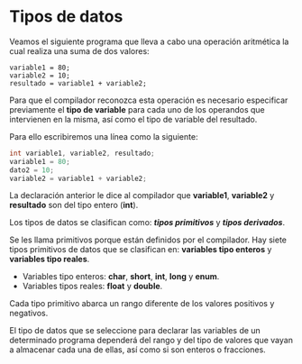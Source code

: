 
# Tipos de datos

Veamos el siguiente programa que lleva a cabo una operación aritmética la cual realiza una suma de dos valores:

	variable1 = 80;
	variable2 = 10;
	resultado = variable1 + variable2;

Para que el compilador reconozca esta operación es necesario especificar previamente el **tipo de variable** para cada uno de los operandos que intervienen en la misma, así como el tipo de variable del resultado.

Para ello escribiremos una línea como la siguiente:
```c
int variable1, variable2, resultado;
variable1 = 80;
dato2 = 10;
variable2 = variable1 + variable2;
```
La declaración anterior le dice al compilador que **variable1**, **variable2** y **resultado** son del tipo entero (**int**).

Los tipos de datos se clasifican como: ***tipos primitivos*** y ***tipos derivados***.

Se les llama primitivos porque están definidos por el compilador. Hay siete tipos primitivos de datos que se clasifican en: **variables tipo enteros** y **variables tipo reales**.

- Variables tipo enteros: **char**, **short**, **int**, **long** y **enum**.
- Variables tipos reales: **float** y **double**.

Cada tipo primitivo abarca un rango diferente de los valores positivos y negativos.

El tipo de datos que se seleccione para declarar las variables de un determinado programa dependerá del rango y del tipo de valores que vayan a almacenar cada una de ellas, así como si son enteros o fracciones.


<!--stackedit_data:
eyJoaXN0b3J5IjpbMjQwNTAxMjQ1LDg3NzIzNTc0N119
-->
